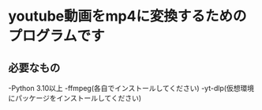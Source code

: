 # youtube動画をmp4に変換するためのプログラムです

## 必要なもの
-Python 3.10以上
-ffmpeg(各自でインストールしてください)
-yt-dlp(仮想環境にパッケージをインストールしてください)

